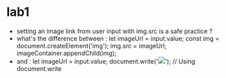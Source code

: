# lab1 
- setting an image link from user input with img.src is a safe practice ? 
- what's the difference between : let imageUrl = input.value;
        const img = document.createElement('img');
        img.src = imageUrl;
        imageContainer.appendChild(img);
- and :  let imageUrl = input.value;
        document.write('<img src="' + imageUrl + '">');  // Using document.write